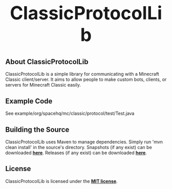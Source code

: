 <b><center><h1>ClassicProtocolLib</h></center></b>
==========



<b>About ClassicProtocolLib</b>
--------

ClassicProtocolLib is a simple library for communicating with a Minecraft Classic client/server. It aims to allow people to make custom bots, clients, or servers for Minecraft Classic easily.


<b>Example Code</b>
--------

See example/org/spacehq/mc/classic/protocol/test/Test.java


<b>Building the Source</b>
--------

ClassicProtocolLib uses Maven to manage dependencies. Simply run 'mvn clean install' in the source's directory.
Snapshots (if any exist) can be downloaded <b>[here](http://repo.spacehq.org/content/repositories/snapshots/org/spacehq/classicprotocollib)</b>.
Releases (if any exist) can be downloaded <b>[here](http://repo.spacehq.org/content/repositories/release/org/spacehq/classicprotocollib)</b>.


<b>License</b>
---------

ClassicProtocolLib is licensed under the <b>[MIT license](http://www.opensource.org/licenses/mit-license.html)</b>.

